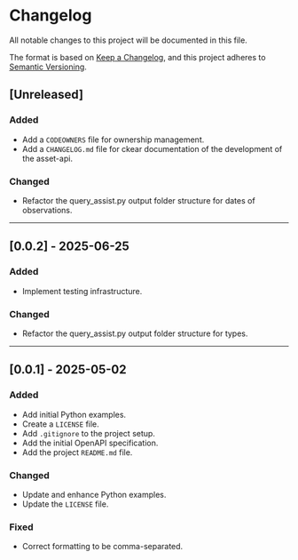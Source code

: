 # Changelog

All notable changes to this project will be documented in this file.

The format is based on [Keep a Changelog](https://keepachangelog.com/en/1.0.0/),
and this project adheres to [Semantic Versioning](https://semver.org/spec/v2.0.0.html).

## [Unreleased]

### Added
- Add a `CODEOWNERS` file for ownership management.
- Add a `CHANGELOG.md` file for ckear documentation of the development of the asset-api.

### Changed
- Refactor the query_assist.py output folder structure for dates of observations.

---

## [0.0.2] - 2025-06-25

### Added
- Implement testing infrastructure.

### Changed
- Refactor the query_assist.py output folder structure for types.

---

## [0.0.1] - 2025-05-02

### Added
- Add initial Python examples.
- Create a `LICENSE` file.
- Add `.gitignore` to the project setup.
- Add the initial OpenAPI specification.
- Add the project `README.md` file.

### Changed
- Update and enhance Python examples.
- Update the `LICENSE` file.

### Fixed
- Correct formatting to be comma-separated.
